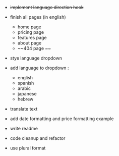 - ~~implement language direction hook~~
- finish all pages (in english)
    - home page
    - pricing page
    - features page
    - about page
    - ~~404 page ~~
- stye language dropdown
- add language to dropdown :
    - english
    - spanish
    - arabic
    - japanese
    - hebrew
- translate text
- add date formatting and price formatting example
- write readme
- code cleanup and refactor

- use plural format